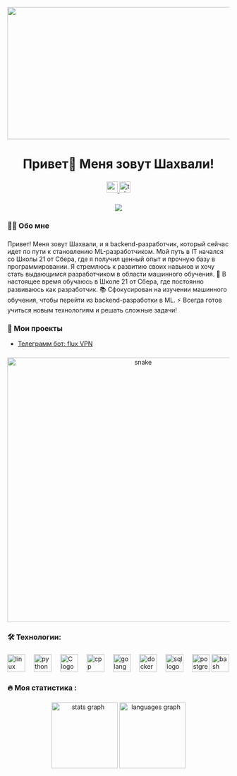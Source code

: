 <br clear="both">

<div align="center">
  <img height="300" width="600" src="https://user-images.githubusercontent.com/74038190/225813708-98b745f2-7d22-48cf-9150-083f1b00d6c9.gif"  />
</div>

###

<h1 align="center">Привет👋 Меня зовут Шахвали!</h1>

###

<div align="center">
  <a href="https://www.youtube.com/@tehno.maniak" target="_blank">
    <img src="https://img.shields.io/static/v1?message=Youtube&logo=youtube&label=&color=FF0000&logoColor=white&labelColor=&style=for-the-badge" height="25" alt="youtube logo"  />
  </a>
  <a href="https://t.me/tehnomaniak07" target="_blank">
    <img src="https://img.shields.io/static/v1?message=Telegram&logo=telegram&label=&color=2CA5E0&logoColor=white&labelColor=&style=for-the-badge" height="25" alt="telegram logo"  />
  </a>
</div>

###

<div align="center">
  <img src="https://visitor-badge.laobi.icu/badge?page_id=filimonovalexey.filimonovalexey&"  />
</div>

###

<h3 align="left">👩‍💻  Обо мне</h3>

###

<p align="left">Привет! Меня зовут Шахвали, и я backend-разработчик, который сейчас идет по пути к становлению ML-разработчиком. Мой путь в IT начался со Школы 21 от Сбера, где я получил ценный опыт и прочную базу в программировании. Я стремлюсь к развитию своих навыков и хочу стать выдающимся разработчиком в области машинного обучения.
    🔭 В настоящее время обучаюсь в Школе 21 от Сбера, где постоянно развиваюсь как разработчик.
    📚 Сфокусирован на изучении машинного обучения, чтобы перейти из backend-разработки в ML.
    ⚡ Всегда готов учиться новым технологиям и решать сложные задачи!</p>
<h3 align="left">📕 Мои проекты</h3>

- [Телеграмм бот: flux VPN](https://t.me/flux_VPN_bot)

###

<p align="center">
 <img width="600" src="assets/github-snake.svg" alt="snake"/>
</p>

###

<h3 align="left">🛠 Технологии:</h3>

###

<div align="left">
  <img src="https://cdn-icons-png.flaticon.com/128/6124/6124995.png" height="40" alt="linux logo"  />
  <img width="12" />
  <img src="https://cdn-icons-png.flaticon.com/128/5968/5968350.png" height="40" alt="python logo"  />
  <img width="12" />
  <img src="https://upload.wikimedia.org/wikipedia/commons/thumb/archive/3/35/20190417225046%21The_C_Programming_Language_logo.svg/120px-The_C_Programming_Language_logo.svg.png" height="40" alt="C logo"  />
  <img width="12" />
  <img src="https://cdn-icons-png.flaticon.com/128/6132/6132222.png" height="40" alt="cpp logo"  />
  <img width="12" />
  <img src="https://go.dev/blog/go-brand/Go-Logo/SVG/Go-Logo_Aqua.svg" height="40" alt="golang logo"  />
  <img width="12" />
  <img src="https://cdn-icons-png.flaticon.com/128/919/919853.png" height="40" alt="docker logo"  />
  <img width="12" />
  <img src="https://www.svgrepo.com/show/331760/sql-database-generic.svg" height="40" alt="sql logo"  />
  <img width="12" />
  <img src="https://skillicons.dev/icons?i=postgres" height="40" alt="postgresql logo"  />
  <img src="https://cdn.simpleicons.org/gnubash/4EAA25" height="40" alt="bash logo"  />
  <img width="12" />
</div>

###

<h3 align="left">🔥   Моя статистика :</h3>


###

<div align="center">
  <img src="https://github-readme-stats.vercel.app/api?username=shahvali00&hide_title=false&hide_rank=false&show_icons=true&include_all_commits=true&count_private=true&disable_animations=false&theme=dracula&locale=en&hide_border=false&order=1" height="150" alt="stats graph"  />
  <img src="https://github-readme-stats.vercel.app/api/top-langs?username=shahvali00&locale=en&hide_title=false&layout=compact&card_width=320&langs_count=5&theme=dracula&hide_border=false&order=2" height="150" alt="languages graph"  />
</div>

###
